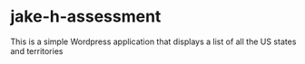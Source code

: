 # jake-h-assessment

This is a simple Wordpress application that displays a list of all the US states and territories